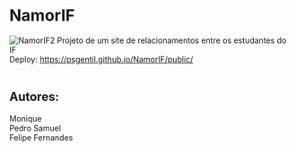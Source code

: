 # NamorIF
![NamorIF2](https://user-images.githubusercontent.com/108874841/204102894-8b312cd7-1b95-4882-89b4-9cfdf73e2e36.png)
Projeto de um site de relacionamentos entre os estudantes do IF<br>
Deploy: https://psgentil.github.io/NamorIF/public/<br>
<br>
## Autores:<br>
Monique<br>
Pedro Samuel<br>
Felipe Fernandes


